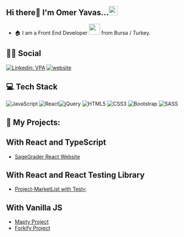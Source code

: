 ## Hi there👋 I'm Omer Yavas...<img src="https://media.giphy.com/media/hvRJCLFzcasrR4ia7z/giphy.gif" width="25px">
- :house: I am a Front End Developer <img src="https://media.giphy.com/media/WUlplcMpOCEmTGBtBW/giphy.gif" width="30"> from Bursa / Turkey.

## :man::woman: Social
[![Linkedin: VPA](https://img.shields.io/badge/linkedin-%230077B5.svg?&style=for-the-badge&logo=linkedin&logoColor=white)](https://www.linkedin.com/in/%C3%B6mer-yava%C5%9F-6602b4228/)
[![website](https://img.shields.io/badge/gmail-f1f2f6.svg?&style=for-the-badge&logo=gmail&logoColor=red)](mailto:omeryavas.pro@gmail.com)


## 💻 Tech Stack

![JavaScript](https://img.shields.io/badge/javascript-%23323330.svg?style=flat&logo=javascript&logoColor=%23F7DF1E) ![React](https://img.shields.io/badge/react-%2320232a.svg?style=flat&logo=react&logoColor=%2361DAFB)![jQuery](https://img.shields.io/badge/jquery-%230769AD.svg?style=flat&logo=jquery&logoColor=white) ![HTML5](https://img.shields.io/badge/html5-%23E34F26.svg?style=flat&logo=html5&logoColor=white) ![CSS3](https://img.shields.io/badge/css3-%231572B6.svg?style=flat&logo=css3&logoColor=white) ![Bootstrap](https://img.shields.io/badge/bootstrap-%23563D7C.svg?style=flat&logo=bootstrap&logoColor=white) ![SASS](https://img.shields.io/badge/SASS-hotpink.svg?style=flat&logo=SASS&logoColor=white) 

## :star2: My Projects: 
## With React and TypeScript
- <a href="https://project-sagegrader.netlify.app" target="_blank" >SageGrader React Website</a>

## With React and React Testing Library
- <a href="https://github.com/omer-yavas/dailyStudyReact/tree/main/ProjectMarketList" target="_blank" >Project-MarketList with Test<</a>
 
## With Vanilla JS
 
 - <a href="https://projectmapty-byomery.netlify.app" target="_blank" >Mapty Project</a>
 - <a href="https://projectforkify-byomery.netlify.app" target="_blank" >Forkify Project</a>
 





<!--
**omer-yavas/omer-yavas** is a ✨ _special_ ✨ repository because its `README.md` (this file) appears on your GitHub profile.

Here are some ideas to get you started:

- 🔭 I’m currently working on ...
- 🌱 I’m currently learning ...
- 👯 I’m looking to collaborate on ...
- 🤔 I’m looking for help with ...
- 💬 Ask me about ...
- 📫 How to reach me: ...
- 😄 Pronouns: ...
- ⚡ Fun fact: ...
-->
